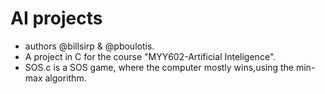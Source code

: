 # AI projects
- authors @billsirp & @pboulotis.
- A project in C for the course "MYY602-Artificial Inteligence".
- SOS.c is a SOS game, where the computer mostly wins,using the min-max algorithm.
